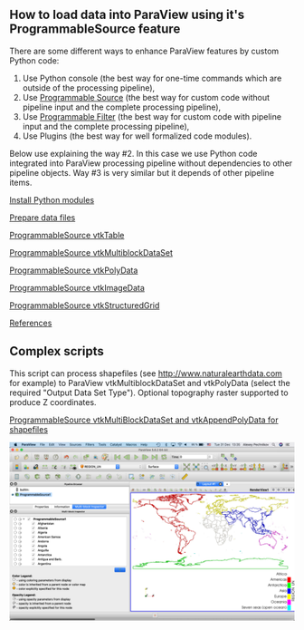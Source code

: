 ## How to load data into ParaView using it's ProgrammableSource feature

There are some different ways to enhance ParaView features by custom Python code:

1. Use Python console (the best way for one-time commands which are outside of the processing pipeline),
2. Use [Programmable Source](../ProgrammableSource/README.md) (the best way for custom code without pipeline input and the complete processing pipeline),
3. Use [Programmable Filter](../ProgrammableFilter/README.md) (the best way for custom code with pipeline input and the complete processing pipeline),
4. Use Plugins (the best way for well formalized code modules).

Below use explaining the way #2. In this case we use Python code integrated into ParaView processing pipeline without dependencies to other pipeline objects. Way #3 is very similar but it depends of other pipeline items.

[Install Python modules](../install.md)

[Prepare data files](../datafiles.md)

[ProgrammableSource vtkTable](vtkTable.md)

[ProgrammableSource vtkMultiblockDataSet](vtkMultiblockDataSet.md)

[ProgrammableSource vtkPolyData](vtkPolyData.md)

[ProgrammableSource vtkImageData](vtkImageData.md)

[ProgrammableSource vtkStructuredGrid](vtkStructuredGrid.md)

[References](../references.md)

## Complex scripts

This script can process shapefiles (see http://www.naturalearthdata.com for example) to ParaView vtkMultiblockDataSet and vtkPolyData (select the required "Output Data Set Type"). Optional topography raster supported to produce Z coordinates.

[ProgrammableSource vtkMultiBlockDataSet and vtkAppendPolyData for shapefiles](ParaView_ProgrammableSource_geometries.py)

![ParaView_ProgrammableSource_geometries](ParaView_ProgrammableSource_geometries.jpg)

